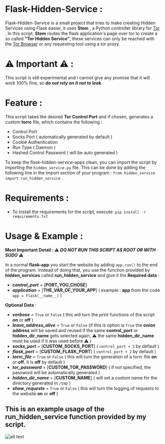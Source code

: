 # Flask-Hidden-Service :
Flask-Hidden-Service is a small project that tries to make creating Hidden Services using Flask easier, it uses **Stem** , a Python controller library for [Tor](https://www.torproject.org/) .
In this script, **Stem** routes the flask application's page over tor to create a so called **"Tor Hidden Service"**, these services can only be reached with the [Tor Browser](https://tb-manual.torproject.org/) or any requesting tool using a tor proxy.

# ⚠️ Important ⚠️ :
This script is still experimental and i cannot give any promise that it will work 100% fine, so ***do not rely on it not to leak***.
# Feature :
This script takes the desired **Tor Control Port** and if chosen, generates a custom **torrc** file, which contains the following :
* Control Port
* Socks Port ( automatically generated by default )
* Cookie Authentication
* Run Type ( Daemon )
* Hashed Control Password ( will be auto generated )

To keep the flask-hidden-service-apps clean, you can import the script by importing the `hidden_service.py` file.
This can be done by adding the following line in the import section of your program : `from hidden_service import run_hidden_service` .

# Requirements :

* To Install the requirements for the script, execute: `pip install -r requirements.txt`



# Usage  & Example :
**Most Important Detail :**  ⚠️ ***DO NOT RUN THIS SCRIPT AS ROOT OR WITH SUDO*** ⚠️

In a normal **flask-app** you start the website by adding `app.run()` to the end of the program.
Instead of doing that, you use the function provided by **hidden_services** called **run_hidden_service** and give it the
**Required data** :
* ***control_port*** = [**PORT_YOU_CHOSE**]
* ***application*** = [**THE_VAR_OF_YOUR_APP**] ( example :  **app**   from the code `app = Flask(__name__)` )

**Optional Data** :
* ***verbose*** = `True`  or `False` ( this will turn the print functions of the script **on** or **off** )
* ***leave_address_alive*** = `True` or `False` (if this is option is `True` the **onion address** will be saved and reused if the same **control_port** or **hidden_dir_name** gets selected again,  ⚠️  the same **hidden_dir_name** must be used if it was used before ⚠️ )
* ***socks_port*** = [**CUSTOM_SOCKS_PORT**] ( `control_port + 1` by default )
* ***flask_port*** = [**CUSTOM_FLASK_PORT**]  (  `control_port + 2` by default )
* ***torrc_file*** = `True` or `False` ( this will turn the generation of a torrc file **on** or **off**, it is **off** by default )
* ***tor_password*** =  [**CUSTOM_TOR_PASSWORD**] ( if not specified, the password will be automatically generated )
* ***hidden_dir_name*** = [**CUSTOM_NAME**] ( will set a custom name for the directory generated in `/tmp` )
* ***show_requests*** = `True` or `False` ( this will turn the logging of requests to the website **on** or **off** )

## This is an example usage of the **run_hidden_service** function provided by my script.

![alt text](https://github.com/Blessed-NullArray/Flask-Hidden-Service/blob/master/imgs/example.png?raw=true)
